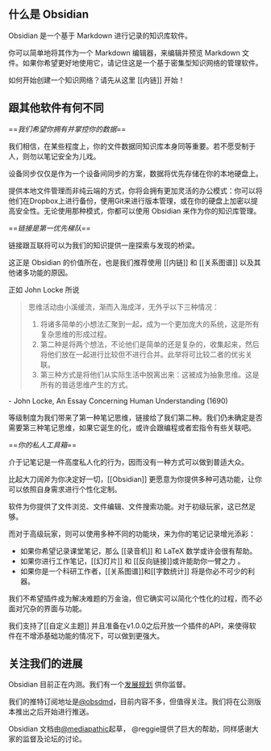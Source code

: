 ## 什么是 Obsidian

Obsidian 是一个基于 Markdown 进行记录的知识库软件。

你可以简单地将其作为一个 Markdown 编辑器，来编辑并预览 Markdown 文件。如果你希望更好地使用它，请记住这是一个基于密集型知识网络的管理软件。

如何开始创建一个知识网络？请先从这里 [[内链]] 开始！

## 跟其他软件有何不同

==*我们希望你拥有并掌控你的数据*==

我们相信，在某些程度上，你的文件数据同知识库本身同等重要。若不愿受制于人，则勿以笔记安全为儿戏。

设备同步仅仅是作为一个设备间同步的方案，数据将优先存储在你的本地硬盘上。

提供本地文件管理而非纯云端的方式，你将会拥有更加灵活的办公模式：你可以将他们在Dropbox上进行备份，使用Git来进行版本管理，或在你的硬盘上加密以提高安全性。无论使用那种模式，你都可以使用 Obsidian 来作为你的知识库管理。

==*链接是第一优先梯队*==

链接跟互联将可以为我们的知识提供一座探索与发现的桥梁。

这正是 Obsidian 的价值所在，也是我们推荐使用 [[内链]] 和 [[关系图谱]] 以及其他诸多功能的原因。

正如 John Locke 所说

> 思维活动由小溪缓流，渐而入海成洋，无外乎以下三种情况：
> 1. 将诸多简单的小想法汇聚到一起，成为一个更加庞大的系统，这是所有复杂思维的形成过程。
> 2. 第二种是将两个想法，不论他们是简单的还是复杂的，收集起来，然后将他们放在一起进行比较但不进行合并。此举将可比较二者的优劣关联。
> 3. 第三种方式是将他们从实际生活中脱离出来：这被成为抽象思维。这是所有的普适思维产生的方式。

 \- John Locke, An Essay Concerning Human Understanding (1690)
 
 等级制度为我们带来了第一种笔记思维，链接给了我们第二种。我们仍未确定是否需要第三种笔记思维，如果它诞生的化，或许会跟编程或者宏指令有些关联吧。
 
 ==*你的私人工具箱*==
 
 介于记笔记是一件高度私人化的行为，因而没有一种方式可以做到普适大众。
 
 比起大刀阔斧为你决定好一切，[[Obsidian]] 更愿意为你提供多种可选功能，让你可以依照自身需求进行个性化定制。
 
 软件为你提供了文件浏览、文件编辑、文件搜索功能。对于初级玩家，这已然足够。
 
 而对于高级玩家，则可以使用多种不同的功能块，来为你的笔记记录增光添彩：
 
 - 如果你希望记录课堂笔记，那么 [[录音机]] 和 LaTeX 数学或许会很有帮助。
 - 如果你进行工作笔记，[[幻灯片]] 和 [[反向链接]]或许能助你一臂之力 。
 - 如果你是一个科研工作者，[[关系图谱]]和[[字数统计]] 将是你必不可少的利器。

我们不希望插件成为解决难题的万金油，但它确实可以简化个性化的过程，而不必面对冗杂的界面与功能。

我们支持了[[自定义主题]] 并且准备在v1.0.0之后开放一个插件的API，来使得软件在不增添基础功能的情况下，可以做到更强大。

## 关注我们的进展

Obsidian 目前正在内测。我们有一个[发展规划](https://trello.com/b/Psqfqp7I/obsidian-roadmap) 供你监督。

我们的推特订阅地址是[@obsdmd](https://twitter.com/obsdmd)，目前内容不多，但值得关注。我们将在公测版本推出之后开始进行推送。

Obsidian 文档由[@mediapathic](http://mediapathic.net)起草， @reggie提供了巨大的帮助，同样感谢大家的监督及论坛的讨论。
